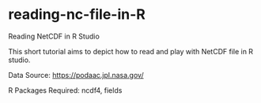 # reading-nc-file-in-R
Reading NetCDF in R Studio 

This short tutorial aims to depict how to read and play with NetCDF file in R studio. 

Data Source: https://podaac.jpl.nasa.gov/

R Packages Required: ncdf4, fields

